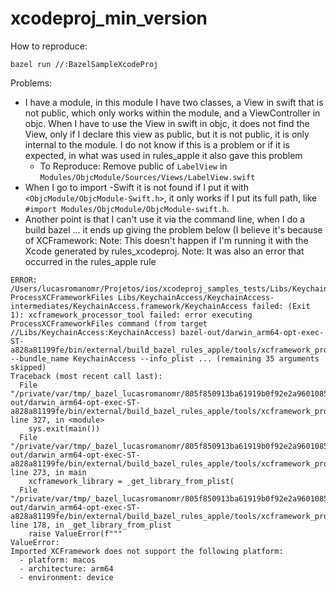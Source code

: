 # xcodeproj_min_version

How to reproduce:

`bazel run //:BazelSampleXcodeProj`

Problems:
* I have a module, in this module I have two classes, a View in swift that is not public, which only works within the module, and a ViewController in objc. When I have to use the View in swift in objc, it does not find the View, only if I declare this view as public, but it is not public, it is only internal to the module. I do not know if this is a problem or if it is expected, in what was used in rules_apple it also gave this problem
    * To Reproduce: Remove public of `LabelView` in `Modules/ObjcModule/Sources/Views/LabelView.swift`
* When I go to import -Swift it is not found if I put it with `<ObjcModule/ObjcModule-Swift.h>`, it only works if I put its full path, like `#import Modules/ObjcModule/ObjcModule-swift.h`.
* Another point is that I can't use it via the command line, when I do a build bazel ... it ends up giving the problem below (I believe it's because of XCFramework: Note: This doesn't happen if I'm running it with the Xcode generated by rules_xcodeproj. Note: It was also an error that occurred in the rules_apple rule
```
ERROR: /Users/lucasromanomr/Projetos/ios/xcodeproj_samples_tests/Libs/KeychainAccess/BUILD.bazel:3:33: ProcessXCFrameworkFiles Libs/KeychainAccess/KeychainAccess-intermediates/KeychainAccess.framework/KeychainAccess failed: (Exit 1): xcframework_processor_tool failed: error executing ProcessXCFrameworkFiles command (from target //Libs/KeychainAccess:KeychainAccess) bazel-out/darwin_arm64-opt-exec-ST-a828a81199fe/bin/external/build_bazel_rules_apple/tools/xcframework_processor_tool/xcframework_processor_tool --bundle_name KeychainAccess --info_plist ... (remaining 35 arguments skipped)
Traceback (most recent call last):
  File "/private/var/tmp/_bazel_lucasromanomr/805f850913ba61919b0f92e2a9601085/execroot/Sample/bazel-out/darwin_arm64-opt-exec-ST-a828a81199fe/bin/external/build_bazel_rules_apple/tools/xcframework_processor_tool/xcframework_processor_tool.runfiles/Sample/../build_bazel_rules_apple/tools/xcframework_processor_tool/xcframework_processor_tool.py", line 327, in <module>
    sys.exit(main())
  File "/private/var/tmp/_bazel_lucasromanomr/805f850913ba61919b0f92e2a9601085/execroot/Sample/bazel-out/darwin_arm64-opt-exec-ST-a828a81199fe/bin/external/build_bazel_rules_apple/tools/xcframework_processor_tool/xcframework_processor_tool.runfiles/Sample/../build_bazel_rules_apple/tools/xcframework_processor_tool/xcframework_processor_tool.py", line 273, in main
    xcframework_library = _get_library_from_plist(
  File "/private/var/tmp/_bazel_lucasromanomr/805f850913ba61919b0f92e2a9601085/execroot/Sample/bazel-out/darwin_arm64-opt-exec-ST-a828a81199fe/bin/external/build_bazel_rules_apple/tools/xcframework_processor_tool/xcframework_processor_tool.runfiles/Sample/../build_bazel_rules_apple/tools/xcframework_processor_tool/xcframework_processor_tool.py", line 178, in _get_library_from_plist
    raise ValueError(f"""
ValueError: 
Imported XCFramework does not support the following platform:
  - platform: macos
  - architecture: arm64
  - environment: device
```
